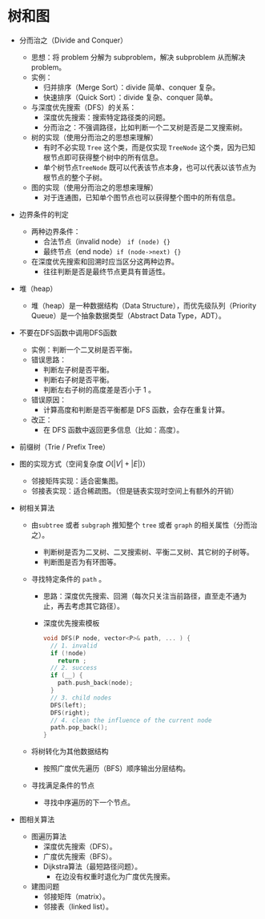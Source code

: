 # 树和图

- 分而治之（Divide and Conquer）

  - 思想：将 problem 分解为 subproblem，解决 subproblem 从而解决 problem。
  - 实例：
    - 归并排序（Merge Sort）：divide 简单、conquer 复杂。
    - 快速排序（Quick Sort）：divide 复杂、conquer 简单。
  - 与深度优先搜索（DFS）的关系：
    - 深度优先搜索：搜索特定路径类的问题。
    - 分而治之：不强调路径，比如判断一个二叉树是否是二叉搜索树。
  - 树的实现（使用分而治之的思想来理解）
    - 有时不必实现 `Tree` 这个类，而是仅实现 `TreeNode` 这个类，因为已知根节点即可获得整个树中的所有信息。
    - 单个树节点`TreeNode` 既可以代表该节点本身，也可以代表以该节点为根节点的整个子树。
  - 图的实现（使用分而治之的思想来理解）
    - 对于连通图，已知单个图节点也可以获得整个图中的所有信息。

- 边界条件的判定

  - 两种边界条件：
    - 合法节点（invalid node） `if (node) {}`
    - 最终节点（end node）`if (node->next) {}` 
  - 在深度优先搜索和回溯时应当区分这两种边界。
    - 往往判断是否是最终节点更具有普适性。

- 堆（heap）

  - 堆（heap）是一种数据结构（Data Structure），而优先级队列（Priority Queue）是一个抽象数据类型（Abstract Data Type，ADT）。

- 不要在DFS函数中调用DFS函数

  - 实例：判断一个二叉树是否平衡。
  - 错误思路：
    - 判断左子树是否平衡。
    - 判断右子树是否平衡。
    - 判断左右子树的高度差是否小于 $1$ 。
  - 错误原因：
    - 计算高度和判断是否平衡都是 DFS 函数，会存在重复计算。
  - 改正：
    - 在 DFS 函数中返回更多信息（比如：高度）。 

- 前缀树（Trie / Prefix Tree）

- 图的实现方式（空间复杂度 $O(|V|+|E|)$）

  - 邻接矩阵实现：适合密集图。
  - 邻接表实现：适合稀疏图。（但是链表实现时空间上有额外的开销）

- 树相关算法

  - 由`subtree` 或者 `subgraph` 推知整个 `tree` 或者 `graph` 的相关属性（分而治之）。

    - 判断树是否为二叉树、二叉搜索树、平衡二叉树、其它树的子树等。
    - 判断图是否为有环图等。

  - 寻找特定条件的 `path` 。

    - 思路：深度优先搜索、回溯（每次只关注当前路径，直至走不通为止，再去考虑其它路径）。

    - 深度优先搜索模板

      ```c++
      void DFS(P node, vector<P>& path, ... ) {
        // 1. invalid
        if (!node)
          return ;
        // 2. success
        if (__) {
          path.push_back(node);
        }
        // 3. child nodes
        DFS(left);
        DFS(right);
        // 4. clean the influence of the current node
        path.pop_back();
      }
      ```

  - 将树转化为其他数据结构

    - 按照广度优先遍历（BFS）顺序输出分层结构。

  - 寻找满足条件的节点

    - 寻找中序遍历的下一个节点。

- 图相关算法

  - 图遍历算法
    - 深度优先搜索（DFS）。
    - 广度优先搜索（BFS）。
    - Dijkstra算法（最短路径问题）。
      - 在边没有权重时退化为广度优先搜索。
  - 建图问题
    - 邻接矩阵（matrix）。
    - 邻接表（linked list）。